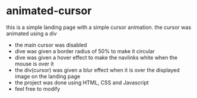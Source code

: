 # animated-cursor
this is a simple landing page with a simple cursor animation. the cursor was animated using a div
- the main cursor was disabled
- dive was given a border radius of 50% to make it circular
- dive was given a hover effect to make the navlinks white when the mouse is over it
- the div(cursor) was given a blur effect when it is over the displayed image on the landing page
- the project was done using HTML, CSS and Javascript
- feel free to modify
